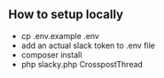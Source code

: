 ## How to setup locally

- cp .env.example .env
- add an actual slack token to .env file
- composer install
- php slacky.php CrosspostThread